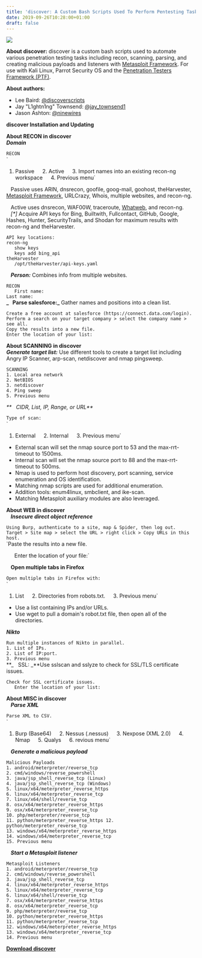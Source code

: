```yaml
---
title: 'discover: A Custom Bash Scripts Used To Perform Pentesting Tasks With Metasploit'
date: 2019-09-26T10:28:00+01:00
draft: false
---
```


[![](https://1.bp.blogspot.com/-hjLsH1N-tQw/XYx6N_8rghI/AAAAAAAAOyw/QiOkTHMxAEE7HREJ-_k2aqRTwdhkrUrvQCLcBGAsYHQ/s1600/Discover.png)](https://1.bp.blogspot.com/-hjLsH1N-tQw/XYx6N_8rghI/AAAAAAAAOyw/QiOkTHMxAEE7HREJ-_k2aqRTwdhkrUrvQCLcBGAsYHQ/s1600/Discover.png)

**About discover:** discover is a custom bash scripts used to automate various penetration testing tasks including recon, scanning, parsing, and creating malicious payloads and listeners with [Metasploit Framework](http://bit.ly/2JkoOl9). For use with Kali Linux, Parrot Security OS and the [Penetration Testers Framework (PTF)](http://bit.ly/2K3rsYS).  
  
**About authors:**  

*   Lee Baird: [@discoverscripts](https://twitter.com/discoverscripts)
*   Jay "L1ghtn1ng" Townsend: [@jay\_townsend1](https://twitter.com/jay_townsend1)
*   Jason Ashton: [@ninewires](https://twitter.com/ninewires)

  

**discover Installation and Updating**

  

  

**About RECON in discover**  
**_Domain_**

`RECON`  
`  
1. Passive`  
`2. Active`  
`3. Import names into an existing recon-ng workspace`  
`4. Previous menu`  
  
   Passive uses ARIN, dnsrecon, goofile, goog-mail, goohost, theHarvester, [Metasploit Framework](http://bit.ly/2JkoOl9), URLCrazy, Whois, multiple websites, and recon-ng.

  

   Active uses dnsrecon, WAF00W, traceroute, [Whatweb](http://bit.ly/2H8IvZK), and recon-ng.  
   _\[\*\]_ Acquire API keys for Bing, Builtwith, Fullcontact, GitHub, Google, Hashes, Hunter, SecurityTrails, and Shodan for maximum results with recon-ng and theHarvester.

  

`API key locations:`  
`recon-ng`  
`   show keys`  
`   keys add bing_api`  
`theHarvester`  
`   /opt/theHarvester/api-keys.yaml`

  
   **_Person:_** Combines info from multiple websites.  
  
`RECON`  
`  
First name:`  
`Last name:`  
**_   Parse salesforce:_** Gather names and positions into a clean list.  
  
`Create a free account at salesforce (https://connect.data.com/login).`  
`Perform a search on your target company > select the company name > see all.`  
`Copy the results into a new file.`  
`Enter the location of your list:`  
  
**About SCANNING in discover**  
_**Generate target list:**_ Use different tools to create a target list including Angry IP Scanner, arp-scan, netdiscover and nmap pingsweep.  
  
`SCANNING`  
`1. Local area network`  
`2. NetBIOS`  
`3. netdiscover`  
`4. Ping sweep`  
`5. Previous menu`  
  
_**   CIDR, List, IP, Range, or URL**_  
  
`Type of scan:`  
`  
1. External`  
`2. Internal`  
`3. Previous menu`  
  

*   External scan will set the nmap source port to 53 and the max-rrt-timeout to 1500ms.
*   Internal scan will set the nmap source port to 88 and the max-rrt-timeout to 500ms.
*   Nmap is used to perform host discovery, port scanning, service enumeration and OS identification.
*   Matching nmap scripts are used for additional enumeration.
*   Addition tools: enum4linux, smbclient, and ike-scan.
*   Matching Metasploit auxiliary modules are also leveraged.

  
**About WEB in discover**  
   **_Insecure direct object reference_**  
  
`Using Burp, authenticate to a site, map & Spider, then log out.  
Target > Site map > select the URL > right click > Copy URLs in this host.`  
`Paste the results into a new file.  
  
`  
`Enter the location of your file:`  
  
   **Open multiple tabs in Firefox**  
  
`Open multiple tabs in Firefox with:`  
`  
1. List`  
`2. Directories from robots.txt.`  
`3. Previous menu`  
  

*   Use a list containing IPs and/or URLs.
*   Use wget to pull a domain's robot.txt file, then open all of the directories.

  
**_Nikto_**  
  
`Run multiple instances of Nikto in parallel.`  
`1. List of IPs.`  
`2. List of IP:port.`  
`3. Previous menu`  
**_   SSL: _**Use sslscan and sslyze to check for SSL/TLS certificate issues.  
  
`Check for SSL certificate issues.`  
`  
Enter the location of your list:`  
  
**About MISC in discover**  
   **_Parse XML_**  
  
`Parse XML to CSV.`  
`  
1. Burp (Base64)`  
`2. Nessus (.nessus)`  
`3. Nexpose (XML 2.0)`  
`4. Nmap`  
`5. Qualys`  
`6. revious menu`  
  
   **_Generate a malicious payload_**  
  
`Malicious Payloads`  
`1. android/meterpreter/reverse_tcp`  
`2. cmd/windows/reverse_powershell`  
`3. java/jsp_shell_reverse_tcp (Linux)`  
`4. java/jsp_shell_reverse_tcp (Windows)`  
`5. linux/x64/meterpreter_reverse_https`  
`6. linux/x64/meterpreter_reverse_tcp`  
`7. linux/x64/shell/reverse_tcp`  
`8. osx/x64/meterpreter_reverse_https`  
`9. osx/x64/meterpreter_reverse_tcp`  
`10. php/meterpreter/reverse_tcp`  
`11. python/meterpreter_reverse_https 12. python/meterpreter_reverse_tcp`  
`13. windows/x64/meterpreter_reverse_https`  
`14. windows/x64/meterpreter_reverse_tcp`  
`15. Previous menu`  
  
   **_Start a Metasploit listener_**  
  
`Metasploit Listeners`  
`1. android/meterpreter/reverse_tcp`  
`2. cmd/windows/reverse_powershell`  
`3. java/jsp_shell_reverse_tcp`  
`4. linux/x64/meterpreter_reverse_https`  
`5. linux/x64/meterpreter_reverse_tcp`  
`6. linux/x64/shell/reverse_tcp`  
`7. osx/x64/meterpreter_reverse_https`  
`8. osx/x64/meterpreter_reverse_tcp`  
`9. php/meterpreter/reverse_tcp`  
`10. python/meterpreter_reverse_https`  
`11. python/meterpreter_reverse_tcp`  
`12. windows/x64/meterpreter_reverse_https`  
`13. windows/x64/meterpreter_reverse_tcp`  
`14. Previous menu`  
  

**[Download discover](https://github.com/leebaird/discover)**